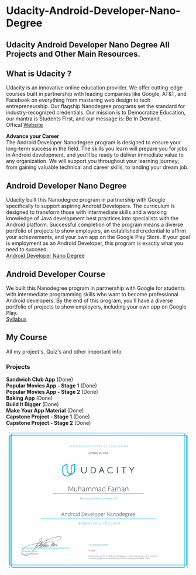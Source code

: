 # Udacity-Android-Developer-Nano-Degree
## Udacity Android Developer Nano Degree All Projects and Other Main Resources.

## What is Udacity ? </br>
Udacity is an innovative online education provider. We offer cutting-edge courses built in partnership with leading companies like Google, AT&T, and Facebook on everything from mastering web design to tech entrepreneurship. Our flagship Nanodegree programs set the standard for industry-recognized credentials. Our mission is to Democratize Education, our mantra is Students First, and our message is: Be In Demand.
</br>
Offical [Website](https://www.udacity.com/)

**Advance your Career** </br>
The Android Developer Nanodegree program is designed to ensure your long-term success in the field. The skills you learn will prepare you for jobs in Android development, and you’ll be ready to deliver immediate value to any organization. We will support you throughout your learning journey; from gaining valuable technical and career skills, to landing your dream job.
</br>

## Android Developer Nano Degree </br>
Udacity built this Nanodegree program in partnership with Google specifically to support aspiring Android Developers. The curriculum is designed to transform those with intermediate skills and a working knowledge of Java development best practices into specialists with the Android platform. Successful completion of the program means a diverse portfolio of projects to show employers, an established credential to affirm your achievements, and your own app on the Google Play Store. If your goal is employment as an Android Developer, this program is exactly what you need to succeed.
</br>
[Android Developer Nano Degree](https://www.udacity.com/course/android-developer-nanodegree-by-google--nd801)
</br>

## Android Developer Course </br>
We built this Nanodegree program in partnership with Google for students with intermediate programming skills who want to become professional Android developers. By the end of this program, you’ll have a diverse portfolio of projects to show employers, including your own app on Google Play.
</br>
[Syllabus](http://d20vrrgs8k4bvw.cloudfront.net/documents/en-US/Android+Developer+Nanodegree+Syllabus.pdf)

## My Course </br>
All my project's, Quiz's and other important info.

### Projects
__Sandwich Club App__ (Done) </br>
__Popular Movies App - Stage 1__ (Done) </br>
__Popular Movies App - Stage 2__ (Done) </br>
__Baking App__ (Done) </br>
__Build It Bigger__ (Done) </br>
__Make Your App Material__ (Done) </br>
__Capstone Project - Stage 1__ (Done) </br>
__Capstone Project - Stage 2__ (Done) </br>

![Nano Degree](https://github.com/FahanBakht/Udacity-Android-Developer-Nano-Degree/blob/master/Others%20Important%20Info/Nano%20Degree%20image/certificate.PNG)

